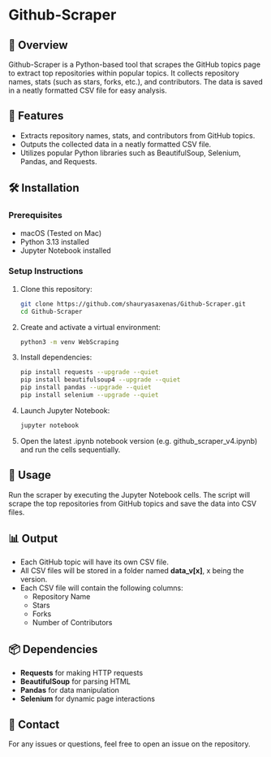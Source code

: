 # Github-Scraper

## 📌 Overview
Github-Scraper is a Python-based tool that scrapes the GitHub topics page to extract top repositories within popular topics. It collects repository names, stats (such as stars, forks, etc.), and contributors. The data is saved in a neatly formatted CSV file for easy analysis.

## 🚀 Features
- Extracts repository names, stats, and contributors from GitHub topics.
- Outputs the collected data in a neatly formatted CSV file.
- Utilizes popular Python libraries such as BeautifulSoup, Selenium, Pandas, and Requests.

## 🛠️ Installation
### Prerequisites
- macOS (Tested on Mac)
- Python 3.13 installed
- Jupyter Notebook installed

### Setup Instructions
1. Clone this repository:
   ```bash
   git clone https://github.com/shauryasaxenas/Github-Scraper.git
   cd Github-Scraper
   ```
2. Create and activate a virtual environment:
   ```bash
   python3 -m venv WebScraping
   ```
3. Install dependencies:
   ```bash
   pip install requests --upgrade --quiet
   pip install beautifulsoup4 --upgrade --quiet
   pip install pandas --upgrade --quiet
   pip install selenium --upgrade --quiet
   ```
4. Launch Jupyter Notebook:
   ```bash
   jupyter notebook
   ```
5. Open the latest .ipynb notebook version (e.g. github_scraper_v4.ipynb) and run the cells sequentially.

## 📂 Usage
Run the scraper by executing the Jupyter Notebook cells. The script will scrape the top repositories from GitHub topics and save the data into CSV files.

## 📊 Output
- Each GitHub topic will have its own CSV file.
- All CSV files will be stored in a folder named **data_v[x]**, x being the version.
- Each CSV file will contain the following columns:
   - Repository Name
   - Stars
   - Forks
   - Number of Contributors

## 📦 Dependencies 
- **Requests** for making HTTP requests
- **BeautifulSoup** for parsing HTML
- **Pandas** for data manipulation
- **Selenium** for dynamic page interactions

## 💬 Contact
For any issues or questions, feel free to open an issue on the repository.
